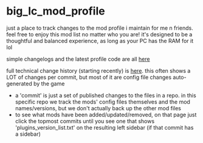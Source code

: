 # big_lc_mod_profile
just a place to track changes to the mod profile i maintain for me n friends. feel free to enjoy this mod list no matter who you are! it's designed to be a thoughtful and balanced experience, as long as your PC has the RAM for it lol

simple changelogs and the latest profile code are all [here](https://github.com/hoffor/big_lc_mod_profile/releases)

full technical change history (starting recently) is [here](https://github.com/hoffr/big_lc_mod_profile/commits/main/). this often shows a LOT of changes per commit, but most of it are config file changes auto-generated by the game
- a 'commit' is just a set of published changes to the files in a repo. in this specific repo we track the mods' config files themselves and the mod names/versions, but we don't actually back up the other mod files
- to see what mods have been added/updated/removed, on that page just click the topmost commits until you see one that shows 'plugins_version_list.txt' on the resulting left sidebar (if that commit has a sidebar)

